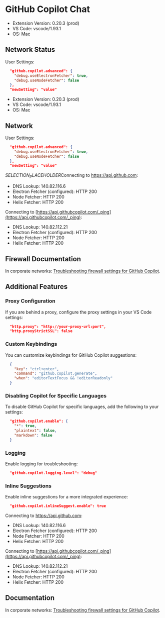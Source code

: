 # GitHub Copilot Chat

- Extension Version: 0.20.3 (prod)
- VS Code: vscode/1.93.1
- OS: Mac

## Network Status

User Settings:

```json
  "github.copilot.advanced": {
    "debug.useElectronFetcher": true,
    "debug.useNodeFetcher": false
  },
  "newSetting": "value"
```

- Extension Version: 0.20.3 (prod)
- VS Code: vscode/1.93.1
- OS: Mac

## Network

User Settings:

```json
  "github.copilot.advanced": {
    "debug.useElectronFetcher": true,
    "debug.useNodeFetcher": false
  },
  "newSetting": "value"
```

$SELECTION_PLACEHOLDER$Connecting to <https://api.github.com>:

- DNS Lookup: 140.82.116.6
- Electron Fetcher (configured): HTTP 200
- Node Fetcher: HTTP 200
- Helix Fetcher: HTTP 200

Connecting to [https://api.githubcopilot.com/_ping](https://api.githubcopilot.com/_ping):

- DNS Lookup: 140.82.112.21
- Electron Fetcher (configured): HTTP 200
- Node Fetcher: HTTP 200
- Helix Fetcher: HTTP 200

## Firewall Documentation

In corporate networks: [Troubleshooting firewall settings for GitHub Copilot](https://docs.github.com/en/copilot/troubleshooting-github-copilot/troubleshooting-firewall-settings-for-github-copilot).

## Additional Features

### Proxy Configuration

If you are behind a proxy, configure the proxy settings in your VS Code settings:

```json
  "http.proxy": "http://your-proxy-url:port",
  "http.proxyStrictSSL": false
```

### Custom Keybindings

You can customize keybindings for GitHub Copilot suggestions:

```json
  {
    "key": "ctrl+enter",
    "command": "github.copilot.generate",
    "when": "editorTextFocus && !editorReadonly"
  }
```

### Disabling Copilot for Specific Languages

To disable GitHub Copilot for specific languages, add the following to your settings:

```json
  "github.copilot.enable": {
    "*": true,
    "plaintext": false,
    "markdown": false
  }
```

### Logging

Enable logging for troubleshooting:

```json
  "github.copilot.logging.level": "debug"
```

### Inline Suggestions

Enable inline suggestions for a more integrated experience:

```json
  "github.copilot.inlineSuggest.enable": true
```

Connecting to <https://api.github.com>:

- DNS Lookup: 140.82.116.6
- Electron Fetcher (configured): HTTP 200
- Node Fetcher: HTTP 200
- Helix Fetcher: HTTP 200

Connecting to [https://api.githubcopilot.com/_ping](https://api.githubcopilot.com/_ping):

- DNS Lookup: 140.82.112.21
- Electron Fetcher (configured): HTTP 200
- Node Fetcher: HTTP 200
- Helix Fetcher: HTTP 200

## Documentation

In corporate networks: [Troubleshooting firewall settings for GitHub Copilot](https://docs.github.com/en/copilot/troubleshooting-github-copilot/troubleshooting-firewall-settings-for-github-copilot).
